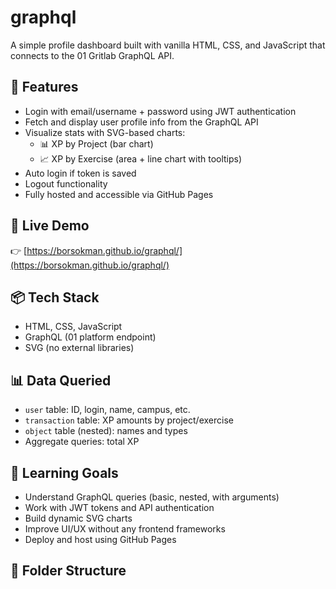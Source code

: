 # graphql

A simple profile dashboard built with vanilla HTML, CSS, and JavaScript that connects to the 01 Gritlab GraphQL API.

## 🔐 Features

- Login with email/username + password using JWT authentication
- Fetch and display user profile info from the GraphQL API
- Visualize stats with SVG-based charts:
  - 📊 XP by Project (bar chart)
  - 📈 XP by Exercise (area + line chart with tooltips)
- Auto login if token is saved
- Logout functionality
- Fully hosted and accessible via GitHub Pages

## 🚀 Live Demo

👉 [https://borsokman.github.io/graphql/](https://borsokman.github.io/graphql/)

## 📦 Tech Stack

- HTML, CSS, JavaScript
- GraphQL (01 platform endpoint)
- SVG (no external libraries)

## 📊 Data Queried

- `user` table: ID, login, name, campus, etc.
- `transaction` table: XP amounts by project/exercise
- `object` table (nested): names and types
- Aggregate queries: total XP

## 🧠 Learning Goals

- Understand GraphQL queries (basic, nested, with arguments)
- Work with JWT tokens and API authentication
- Build dynamic SVG charts
- Improve UI/UX without any frontend frameworks
- Deploy and host using GitHub Pages

## 📁 Folder Structure


